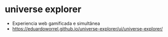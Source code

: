# universe explorer

- Experiencia web gamificada e simultânea
- https://eduardoworrel.github.io/universe-explorer/ui/universe-explorer/
